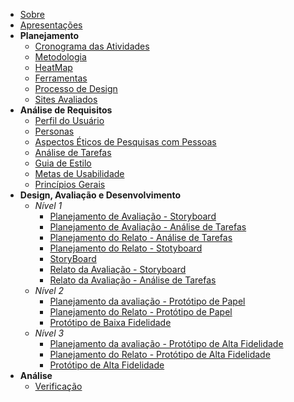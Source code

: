 - [Sobre](/README)
- [Apresentações](apresentacoes.md)
- **Planejamento**
  - [Cronograma das Atividades](planejamento/cronograma.md)
  - [Metodologia](planejamento/metodologia.md)
  - [HeatMap](planejamento/heatmap.md)
  - [Ferramentas](planejamento/ferramentas.md)
  - [Processo de Design](planejamento/processoDesign.md)
  - [Sites Avaliados](planejamento/sitesAvaliados.md)
- **Análise de Requisitos**
  - [Perfil do Usuário](analise_de_requisitos/perfil_do_usuario.md)
  - [Personas](analise_de_requisitos/personas.md)
  - [Aspectos Éticos de Pesquisas com Pessoas](analise_de_requisitos/aspectos_eticos.md)
  - [Análise de Tarefas](analise_de_requisitos/analise_de_tarefas.md)
  - [Guia de Estilo](analise_de_requisitos/guia_de_estilo.md)
  - [Metas de Usabilidade](analise_de_requisitos/metas_de_usabilidade.md)
  - [Princípios Gerais](analise_de_requisitos/principios_gerais.md)
- **Design, Avaliação e Desenvolvimento**
  - _Nível 1_
    - [Planejamento de Avaliação - Storyboard](nivel1/planejamento_avaliacao_storyboard.md)
    - [Planejamento de Avaliação - Análise de Tarefas](nivel1/planejamento_analise_tarefas.md)
    - [Planejamento do Relato - Análise de Tarefas](nivel1/planejamento_relato_analisedetarefa.md)
    - [Planejamento do Relato - Stotyboard](nivel1/planejamento_relato_storyboard.md)
    - [StoryBoard](nivel1/storyboard.md)
    - [Relato da Avaliação - Storyboard](nivel1/avaliacao_storyboard.md)
    - [Relato da Avaliação - Análise de Tarefas](nivel1/entrevista_analise_tarefas.md)
  - _Nível 2_
    - [Planejamento da avaliação - Protótipo de Papel](nivel2/planejamento_avaliacao_prototipo_papel.md)
    - [Planejamento do Relato - Protótipo de Papel](nivel2/planejamento_relato_prototipo_de_papel.md)
    - [Protótipo de Baixa Fidelidade](nivel2/prototipo_baixa_fidelidade.md)
  - _Nível 3_
    - [Planejamento da avaliação - Protótipo de Alta Fidelidade](nivel3/planej_aval_alta_fidelidade.md)
    - [Planejamento do Relato - Protótipo de Alta Fidelidade](nivel3/planejamento_relato_prototipo_alta_fidelidade.md)
    - [Protótipo de Alta Fidelidade](nivel3/prototipo_alta_fidelidade.md)
- **Análise**
  - [Verificação](analise/verif_principal.md)

